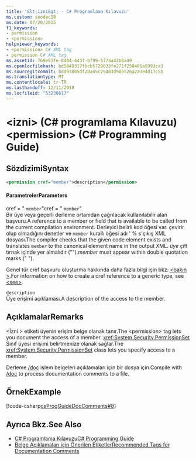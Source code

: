 ```yaml
---
title: '&lt;izni&gt; - C# Programlama Kılavuzu'
ms.custom: seodec18
ms.date: 07/20/2015
f1_keywords:
- permission
- <permission>
helpviewer_keywords:
- <permission> C# XML tag
- permission C# XML tag
ms.assetid: 769e93fe-8404-443f-bf99-577aa42b6a49
ms.openlocfilehash: bd5849317fbcb5728033fe271f250401a5993ca3
ms.sourcegitcommit: bdd930b5df20a45c29483d905526a2a3e4d17c5b
ms.translationtype: MT
ms.contentlocale: tr-TR
ms.lasthandoff: 12/11/2018
ms.locfileid: "53238617"
---
```

# <a name="ltpermissiongt-c-programming-guide"></a><span data-ttu-id="35b6a-102">&lt;izni&gt; (C# programlama Kılavuzu)</span><span class="sxs-lookup"><span data-stu-id="35b6a-102">&lt;permission&gt; (C# Programming Guide)</span></span>
## <a name="syntax"></a><span data-ttu-id="35b6a-103">Sözdizimi</span><span class="sxs-lookup"><span data-stu-id="35b6a-103">Syntax</span></span>  
  
```xml  
<permission cref="member">description</permission>  
```  
  
#### <a name="parameters"></a><span data-ttu-id="35b6a-104">Parametreler</span><span class="sxs-lookup"><span data-stu-id="35b6a-104">Parameters</span></span>  
 <span data-ttu-id="35b6a-105">cref = " `member`"</span><span class="sxs-lookup"><span data-stu-id="35b6a-105">cref = " `member`"</span></span>  
 <span data-ttu-id="35b6a-106">Bir üye veya geçerli derleme ortamdan çağrılacak kullanılabilir alan başvuru.</span><span class="sxs-lookup"><span data-stu-id="35b6a-106">A reference to a member or field that is available to be called from the current compilation environment.</span></span> <span data-ttu-id="35b6a-107">Derleyici belirli kod öğesi var. çevirir olup olmadığını denetler ve `member` kurallı öğesi adı ' % s'çıkış XML dosyası.</span><span class="sxs-lookup"><span data-stu-id="35b6a-107">The compiler checks that the given code element exists and translates `member` to the canonical element name in the output XML.</span></span> <span data-ttu-id="35b6a-108">*üye* çift tırnak içinde yer almalıdır ("").</span><span class="sxs-lookup"><span data-stu-id="35b6a-108">*member* must appear within double quotation marks (" ").</span></span>  
  
 <span data-ttu-id="35b6a-109">Genel tür cref başvuru oluşturma hakkında daha fazla bilgi için bkz: [ \<bakın >](../../../csharp/programming-guide/xmldoc/see.md).</span><span class="sxs-lookup"><span data-stu-id="35b6a-109">For information on how to create a cref reference to a generic type, see [\<see>](../../../csharp/programming-guide/xmldoc/see.md).</span></span>  
  
 `description`  
 <span data-ttu-id="35b6a-110">Üye erişimi açıklaması.</span><span class="sxs-lookup"><span data-stu-id="35b6a-110">A description of the access to the member.</span></span>  
  
## <a name="remarks"></a><span data-ttu-id="35b6a-111">Açıklamalar</span><span class="sxs-lookup"><span data-stu-id="35b6a-111">Remarks</span></span>  
 <span data-ttu-id="35b6a-112">\<İzni > etiketi üyenin erişim belge olanak tanır.</span><span class="sxs-lookup"><span data-stu-id="35b6a-112">The \<permission> tag lets you document the access of a member.</span></span> <span data-ttu-id="35b6a-113"><xref:System.Security.PermissionSet> Sınıf üyesi erişimi belirtmenize olanak sağlar.</span><span class="sxs-lookup"><span data-stu-id="35b6a-113">The <xref:System.Security.PermissionSet> class lets you specify access to a member.</span></span>  
  
 <span data-ttu-id="35b6a-114">Derleme [/doc](../../../csharp/language-reference/compiler-options/doc-compiler-option.md) işlem belgeleri açıklamaları için bir dosya için.</span><span class="sxs-lookup"><span data-stu-id="35b6a-114">Compile with [/doc](../../../csharp/language-reference/compiler-options/doc-compiler-option.md) to process documentation comments to a file.</span></span>  
  
## <a name="example"></a><span data-ttu-id="35b6a-115">Örnek</span><span class="sxs-lookup"><span data-stu-id="35b6a-115">Example</span></span>  
 [!code-csharp[csProgGuideDocComments#8](../../../csharp/programming-guide/xmldoc/codesnippet/CSharp/permission_1.cs)]  
  
## <a name="see-also"></a><span data-ttu-id="35b6a-116">Ayrıca Bkz.</span><span class="sxs-lookup"><span data-stu-id="35b6a-116">See Also</span></span>

- [<span data-ttu-id="35b6a-117">C# Programlama Kılavuzu</span><span class="sxs-lookup"><span data-stu-id="35b6a-117">C# Programming Guide</span></span>](../../../csharp/programming-guide/index.md)  
- [<span data-ttu-id="35b6a-118">Belge Açıklamaları için Önerilen Etiketler</span><span class="sxs-lookup"><span data-stu-id="35b6a-118">Recommended Tags for Documentation Comments</span></span>](../../../csharp/programming-guide/xmldoc/recommended-tags-for-documentation-comments.md)
